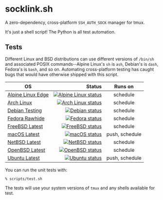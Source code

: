 # socklink.sh

A zero-dependency, cross-platform `SSH_AUTH_SOCK` manager for tmux.

It's just a shell script!  The Python is all test automation.

## Tests

Different Linux and BSD distributions can use different versions of `/bin/sh`
and associated POSIX commands--Alpine Linux's `sh` is `ash`, Debian's is
`dash`, Fedora's is `bash`, and so on.  Automating cross-platform testing has
caught bugs that would have otherwise shipped with this script.

| OS                                                                                | Status                                                                                                                                                                 | Runs on        |
|-----------------------------------------------------------------------------------|-----------------------------------------------------------------------------------------------------------------------------------------------------------------------:|:--------------:|
| [Alpine Linux Edge](https://man.sr.ht/builds.sr.ht/compatibility.md#alpine-linux) | [![Alpine Linux status](https://builds.sr.ht/~mshroyer/socklink/alpine.svg)](https://builds.sr.ht/~mshroyer/socklink/alpine)                                                 | schedule       |
| [Arch Linux](https://man.sr.ht/builds.sr.ht/compatibility.md#arch-linux)          | [![Arch Linux status](https://builds.sr.ht/~mshroyer/socklink/archlinux.svg)](https://builds.sr.ht/~mshroyer/socklink/archlinux)                                             | schedule       |
| [Debian Testing](https://man.sr.ht/builds.sr.ht/compatibility.md#debian)          | [![Debian status](https://builds.sr.ht/~mshroyer/socklink/debian.svg)](https://builds.sr.ht/~mshroyer/socklink/debian)                                                       | schedule       |
| [Fedora Rawhide](https://man.sr.ht/builds.sr.ht/compatibility.md#fedora-linux)    | [![Fedora status](https://builds.sr.ht/~mshroyer/socklink/fedora.svg)](https://builds.sr.ht/~mshroyer/socklink/fedora)                                                       | schedule       |
| [FreeBSD Latest](https://man.sr.ht/builds.sr.ht/compatibility.md#freebsd)         | [![FreeBSD status](https://builds.sr.ht/~mshroyer/socklink/freebsd.svg)](https://builds.sr.ht/~mshroyer/socklink/freebsd)                                                    | schedule       |
| [macOS Latest](https://github.com/actions/runner-images)                          | [![macOS status](https://github.com/mshroyer/socklink/actions/workflows/test-macos.yml/badge.svg)](https://github.com/mshroyer/socklink/actions/workflows/test-macos.yml)    | push, schedule |
| [NetBSD Latest](https://man.sr.ht/builds.sr.ht/compatibility.md#netbsd)           | [![NetBSD status](https://builds.sr.ht/~mshroyer/socklink/netbsd.svg)](https://builds.sr.ht/~mshroyer/socklink/netbsd)                                                       | schedule       |
| [OpenBSD Latest](https://man.sr.ht/builds.sr.ht/compatibility.md#openbsd)         | [![OpenBSD status](https://builds.sr.ht/~mshroyer/socklink/openbsd.svg)](https://builds.sr.ht/~mshroyer/socklink/openbsd)                                                    | schedule       |
| [Ubuntu Latest](https://github.com/actions/runner-images)                         | [![Ubuntu status](https://github.com/mshroyer/socklink/actions/workflows/test-ubuntu.yml/badge.svg)](https://github.com/mshroyer/socklink/actions/workflows/test-ubuntu.yml) | push, schedule |

You can run the unit tests with:

```
% scripts/test.sh
```

The tests will use your system versions of `tmux` and any shells available for
test.

